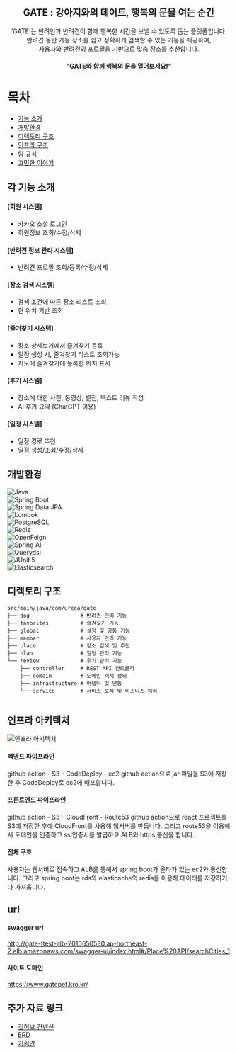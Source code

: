 <div align="center">
<h2>GATE : 강아지와의 데이트, 행복의 문을 여는 순간</h2>

'GATE'는 반려인과 반려견이 함께 행복한 시간을 보낼 수 있도록 돕는 플랫폼입니다.<br>
반려견 동반 가능 장소를 쉽고 정확하게 검색할 수 있는 기능을 제공하며,<br>
사용자와 반려견의 프로필을 기반으로 맞춤 장소를 추천합니다. 

#### "GATE와 함께 행복의 문을 열어보세요!"
</div>


# 목차
- [기능 소개](#각-기능-소개)
- [개발환경](#개발환경)
- [디렉토리 구조](#디렉토리-구조)
- [인프라 구조](#인프라-구조)
- [팀 규칙](#팀-규칙)
- [고민한 이야기](#고민한-이야기)

## 각 기능 소개 
#### [회원 시스템]
- 카카오 소셜 로그인
- 회원정보 조회/수정/삭제

#### [반려견 정보 관리 시스템]
- 반려견 프로필 조회/등록/수정/삭제

#### [장소 검색 시스템]
- 검색 조건에 따른 장소 리스트 조회
- 현 위치 기반 조회

#### [즐겨찾기 시스템]
- 장소 상세보기에서 즐겨찾기 등록
- 일정 생성 시, 즐겨찾기 리스트 조회가능
- 지도에 즐겨찾기에 등록한 위치 표시

#### [후기 시스템]
- 장소에 대한 사진, 동영상, 별점, 텍스트 리뷰 작성
- AI 후기 요약 (ChatGPT 이용)

#### [일정 시스템]
- 일정 경로 추천
- 일정 생성/조회/수정/삭제

## 개발환경
![Java](https://img.shields.io/badge/Java-17-007396?style=for-the-badge&logo=OpenJDK&logoColor=white)  
![Spring Boot](https://img.shields.io/badge/Spring%20Boot-3.3.5-6DB33F?style=for-the-badge&logo=Spring&logoColor=white)  
![Spring Data JPA](https://img.shields.io/badge/Spring%20Data%20JPA-6DB33F?style=for-the-badge&logo=Spring&logoColor=white)  
![Lombok](https://img.shields.io/badge/Lombok-green?style=for-the-badge&logo=Awesomelists&logoColor=white)  
![PostgreSQL](https://img.shields.io/badge/PostgreSQL-4169E1?style=for-the-badge&logo=PostgreSQL&logoColor=white)  
![Redis](https://img.shields.io/badge/Redis-DC382D?style=for-the-badge&logo=Redis&logoColor=white)  
![OpenFeign](https://img.shields.io/badge/OpenFeign-4.1.1-blue?style=for-the-badge)  
![Spring AI](https://img.shields.io/badge/Spring%20AI-1.0.0--SNAPSHOT-orange?style=for-the-badge)  
![Querydsl](https://img.shields.io/badge/Querydsl-5.0.0-jakarta?style=for-the-badge&logo=Hibernate&logoColor=white)  
![JUnit 5](https://img.shields.io/badge/JUnit%205-25A162?style=for-the-badge&logo=JUnit5&logoColor=white)  
![Elasticsearch](https://img.shields.io/badge/Elasticsearch-005571?style=for-the-badge&logo=Elasticsearch&logoColor=white)  

## 디렉토리 구조
```
src/main/java/com/ureca/gate
├── dog                # 반려견 관리 기능
├── favorites          # 즐겨찾기 기능
├── global             # 설정 및 공통 기능
├── member             # 사용자 관리 기능
├── place              # 장소 검색 및 추천
├── plan               # 일정 관리 기능
└── review             # 후기 관리 기능
    ├── controller     # REST API 컨트롤러
    ├── domain         # 도메인 객체 정의
    ├── infrastructure # 어댑터 및 연동
    └── service        # 서비스 로직 및 비즈니스 처리
 
```

## 인프라 아키텍처
![인프라 아키텍처](https://github.com/user-attachments/assets/c3d9c1b5-ea03-4444-a644-33f714ec2d1c)


#### 백엔드 파이프라인
github action - S3 - CodeDeploy - ec2
github action으로 jar 파일을 S3에 저장한 후 CodeDeploy로 ec2에 배포합니다.

#### 프론트엔드 파이프라인
github action - S3 - CloudFront - Route53
github action으로 react 프로젝트를 S3에 저장한 후에 CloudFront를 사용해 웹서버를 만듭니다. 그리고 route53을 이용해서 도메인을 인증하고 ssl인증서를 발급하고 ALB와 https 통신을 합니다.

#### 전체 구조
사용자는 웹서버로 접속하고 ALB를 통해서 spring boot가 올라가 있는 ec2와 통신합니다. 그리고 spring boot는 rds와 elasticache의 redis를 이용해 데이터를 저장하거나 가져옵니다.

## url
#### swagger url
http://gate-ttest-alb-2010650530.ap-northeast-2.elb.amazonaws.com/swagger-ui/index.html#/Place%20API/searchCities_1

#### 사이트 도매인
https://www.gatepet.kro.kr/

## 추가 자료 링크
- [깃허브 컨벤션](https://grand-distance-643.notion.site/Github-13fb3dd3958f80419252c23f66430deb?pvs=4)
- [ERD](https://drive.google.com/file/d/1JrQ-1bARXDlIoiiZa85IKoe68m3ZUgZf/view?usp=sharing)
- [기획안](https://drive.google.com/file/d/1bFmoEa3N8Gt4Te9tDfZ9LUrhtVv30bPR/view?usp=sharing)
